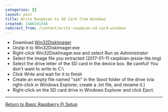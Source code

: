 ```yaml
---
categories: []
layout: post
title: Write Raspbian to SD Card from Windows
created: 1486341346
redirect_from: /content/write-raspbian-sd-card-windows
---
```

* Download [Win32DiskImager](https://sourceforge.net/projects/win32diskimager/) 
* Unzip it to Win32DiskImager.exe
* Right-click Win32DiskImager.exe and select *Run as Administrator*
* Select the image file you extracted (2017-01-11-raspbian-jessie-lite.img)
* Select the drive letter of the SD card in the device box.  Be careful!  You don't want to write to C:\
* Click *Write* and wait for it to finish
* Create an empty file named "ssh" in the \boot folder of the drive  (via right-click in Windows Explorer, create a .txt file, and rename it.)
* Right-click on the SD card drive in Windows Explorer and click Eject.

-----

[Return to Basic Raspberry Pi Setup](/content/basic-raspberry-pi-setup-installing-raspbian)
